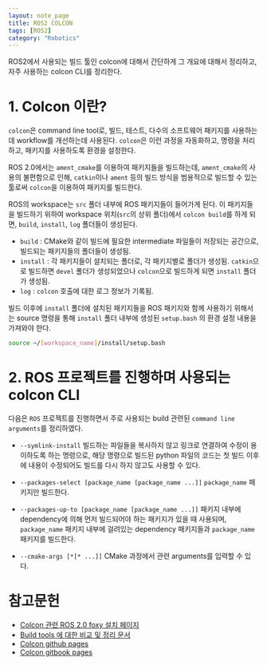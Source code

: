 ```yaml
---
layout: note_page
title: ROS2 COLCON
tags: [ROS2]
category: "Robotics"
---
```


ROS2에서 사용되는 빌드 툴인 colcon에 대해서 간단하게 그 개요에 대해서 정리하고, 자주 사용하는 colcon CLI를 정리한다.

# 1. Colcon 이란?

`colcon`은 command line tool로, 빌드, 테스트, 다수의 소프트웨어 패키지를 사용하는데 workflow를 개선하는데 사용된다. `colcon`은 이런 과정을 자동화하고, 명령을 처리하고, 패키지를 사용하도록 환경을 설정한다.

ROS 2.0에서는 `ament_cmake`를 이용하여 패키지들을 빌드하는데, `ament_cmake`의 사용의 불편함으로 인해, `catkin`이나 `ament` 등의 빌드 방식을 범용적으로 빌드할 수 있는 툴로써 `colcon`을 이용하여 패키지를 빌드한다.

ROS의 workspace는 `src` 폴더 내부에 ROS 패키지들이 들어가게 된다. 이 패키지들을 빌드하기 위하여 workspace 위치(`src`의 상위 폴더)에서 `colcon build`를 하게 되면, `build`, `install`, `log` 폴더들이 생성된다.

- `build` : CMake와 같이 빌드에 필요한 intermediate 파일들이 저장되는 공간으로, 빌드되는 패키지들의 폴더들이 생성됨.
- `install` : 각 패키지들이 설치되는 폴더로, 각 패키지별로 폴더가 생성됨. `catkin`으로 빌드하면 `devel` 폴더가 생성되었으나 `colcon`으로 빌드하게 되면 `install` 폴더가 생성됨.
- `log` : `colcon` 호출에 대한 로그 정보가 기록됨.

빌드 이후에 `install` 폴더에 설치된 패키지들을 ROS 패키지와 함께 사용하기 위해서는 source 명령을 통해 `install` 폴더 내부에 생성된 `setup.bash` 의 환경 설정 내용을 가져와야 한다.

```bash
source ~/[workspace_name]/install/setup.bash
```

# 2. ROS 프로젝트를 진행하며 사용되는 colcon CLI

다음은 `ROS` 프로젝트를 진행하면서 주로 사용되는 build 관련된 `command line arguments`를 정리하였다.

- `--symlink-install`
  빌드하는 파일들을 복사하지 않고 링크로 연결하여 수정이 용이하도록 하는 명령으로, 해당 명령으로 빌드된 python 파일의 코드는 첫 빌드 이후에 내용이 수정되어도 빌드를 다시 하지 않고도 사용할 수 있다.

- `--packages-select [package_name [package_name ...]]`
  `package_name` 패키지만 빌드한다.

- `--packages-up-to [package_name [package_name ...]]`
  패키지 내부에 dependency에 의해 먼저 빌드되어야 하는 패키지가 있을 때 사용되며, `package_name` 패키지 내부에 걸려있는 dependency 패키지들과 `package_name` 패키지를 빌드한다.

- `--cmake-args [*[* ...]]`
  CMake 과정에서 관련 arguments를 입력할 수 있다.

# 참고문헌

- [Colcon 관련 ROS 2.0 foxy 설치 페이지](https://docs.ros.org/en/foxy/Tutorials/Colcon-Tutorial.html)
- [Build tools 에 대한 비교 및 정리 문서](https://design.ros2.org/articles/build_tool.html)
- [Colcon github pages](https://github.com/colcon)
- [Colcon gitbook pages](https://colcon.readthedocs.io/en/released/#)

